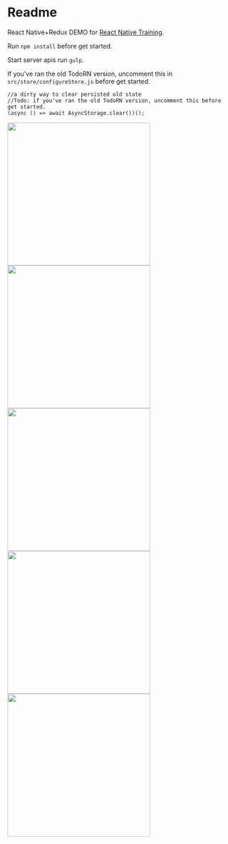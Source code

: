 Readme
=================
React Native+Redux DEMO for [React Native Training](https://www.gitbook.com/book/unbug/react-native-training/details).

Run `npm install` before get started.

Start server apis run `gulp`.

If you've ran the old TodoRN version, uncomment this in `src/store/configureStore.js` before get started.

```
//a dirty way to clear persisted old state
//Todo: if you've ran the old TodoRN version, uncomment this before get started.
(async () => await AsyncStorage.clear())();
```

<img src="https://cloud.githubusercontent.com/assets/799578/16807078/b5ef19ee-4949-11e6-8d80-3b433ccb43a6.jpeg" width="320">
<img src="https://cloud.githubusercontent.com/assets/799578/16807084/b8ffedb6-4949-11e6-810e-1b943a10e73d.jpeg" width="320">
<img src="https://cloud.githubusercontent.com/assets/799578/16807092/be67bfea-4949-11e6-9fb6-302c6f09fbc4.jpeg" width="320">
<img src="https://cloud.githubusercontent.com/assets/799578/16807094/c1045d58-4949-11e6-94f8-8ddd04fa4570.jpeg" width="320">
<img src="https://cloud.githubusercontent.com/assets/799578/16941293/c2bba990-4dc1-11e6-891b-0cb952efa3b8.png" width="320">

